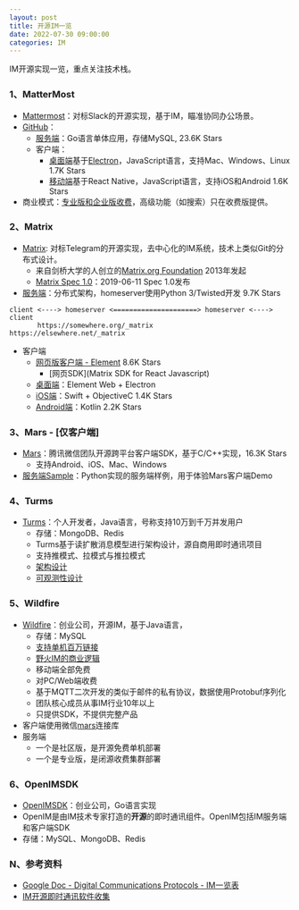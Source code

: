 ```yaml
---
layout: post
title: 开源IM一览
date: 2022-07-30 09:00:00
categories: IM
---
```


IM开源实现一览，重点关注技术栈。

### 1、MatterMost

- [Mattermost](https://mattermost.com/)：对标Slack的开源实现，基于IM，瞄准协同办公场景。
- [GitHub](https://github.com/mattermost)：
  - [服务端](https://github.com/mattermost/mattermost-server)：Go语言单体应用，存储MySQL, 23.6K Stars
  - 客户端：
    - [桌面端](https://github.com/mattermost/desktop)基于[Electron](http://electron.atom.io/)，JavaScript语言，支持Mac、Windows、Linux 1.7K Stars
    - [移动端](https://github.com/mattermost/mattermost-mobile/tree/gekidou)基于React Native，JavaScript语言，支持iOS和Android 1.6K Stars
- 商业模式：[专业版和企业版收费](https://mattermost.com/pricing/)，高级功能（如搜索）只在收费版提供。

### 2、Matrix

- [Matrix](https://matrix.org/): 对标Telegram的开源实现，去中心化的IM系统，技术上类似Git的分布式设计。
  - 来自剑桥大学的人创立的[Matrix.org Foundation](https://matrix.org/foundation/) 2013年发起
  - [Matrix Spec 1.0](https://matrix.org/blog/2019/06/11/introducing-matrix-1-0-and-the-matrix-org-foundation)：2019-06-11 Spec 1.0发布
- [服务端](https://github.com/matrix-org/synapse)：分布式架构，homeserver使用Python 3/Twisted开发 9.7K Stars

```
client <----> homeserver <=====================> homeserver <----> client
       https://somewhere.org/_matrix      https://elsewhere.net/_matrix
```

- 客户端
  - [网页版客户端 - Element](https://github.com/vector-im/element-web/) 8.6K Stars
    - [网页SDK](Matrix SDK for React Javascript)
  - [桌面端](https://github.com/vector-im/element-desktop)：Element Web + Electron
  - [iOS端](https://github.com/vector-im/element-ios)：Swift + ObjectiveC 1.4K Stars
  - [Android端](https://github.com/vector-im/element-android)：Kotlin 2.2K Stars

### 3、Mars - [仅客户端]

- [Mars](https://github.com/Tencent/mars)：腾讯微信团队开源跨平台客户端SDK，基于C/C++实现，16.3K Stars
  - 支持Android、iOS、Mac、Windows
- [服务端Sample](https://github.com/Tencent/mars/tree/master/samples/Server)：Python实现的服务端样例，用于体验Mars客户端Demo

### 4、Turms

- [Turms](https://github.com/turms-im/turms)：个人开发者，Java语言，号称支持10万到千万并发用户
  - 存储：MongoDB、Redis
  - Turms基于读扩散消息模型进行架构设计，源自商用即时通讯项目
  - 支持推模式、拉模式与推拉模式
  - [架构设计](https://turms-im.github.io/docs/for-developers/architecture.html)
  - [可观测性设计](https://turms-im.github.io/docs/for-developers/observability.html)

### 5、Wildfire

- [Wildfire](https://github.com/wildfirechat)：创业公司，开源IM，基于Java语言，
  - 存储：MySQL
  - [支持单机百万链接](https://github.com/wildfirechat/C1000K_Test)
  - [野火IM的商业逻辑](https://docs.wildfirechat.cn/blogs/%E9%87%8E%E7%81%ABIM%E7%9A%84%E5%95%86%E4%B8%9A%E9%80%BB%E8%BE%91.html)
  - 移动端全部免费
  - 对PC/Web端收费
  - 基于MQTT二次开发的类似于邮件的私有协议，数据使用Protobuf序列化
  - 团队核心成员从事IM行业10年以上
  - 只提供SDK，不提供完整产品
- 客户端使用微信[mars](https://github.com/tencent/mars)连接库
- 服务端
  - 一个是社区版，是开源免费单机部署
  - 一个是专业版，是闭源收费集群部署

### 6、OpenIMSDK

- [OpenIMSDK](https://github.com/OpenIMSDK)：创业公司，Go语言实现
- OpenIM是由IM技术专家打造的**开源**的即时通讯组件。OpenIM包括IM服务端和客户端SDK
- 存储：MySQL、MongoDB、Redis

### N、参考资料

- [Google Doc - Digital Communications Protocols - IM一览表](https://docs.google.com/spreadsheets/d/1-UlA4-tslROBDS9IqHalWVztqZo7uxlCeKPQ-8uoFOU/edit#gid=0)
- [IM开源即时通讯软件收集](https://blog.csdn.net/libaineu2004/article/details/44026069)